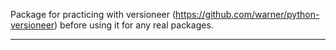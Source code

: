 Package for practicing with versioneer (https://github.com/warner/python-versioneer)
before using it for any real packages.

------------------------------------------------------------
